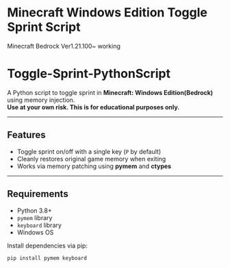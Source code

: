 # Minecraft Windows Edition Toggle Sprint Script
Minecraft Bedrock Ver1.21.100~ working

# Toggle-Sprint-PythonScript

A Python script to toggle sprint in **Minecraft: Windows Edition(Bedrock)** using memory injection.   
**Use at your own risk. This is for educational purposes only.**

---

## Features

- Toggle sprint on/off with a single key (`P` by default)
- Cleanly restores original game memory when exiting
- Works via memory patching using **pymem** and **ctypes**

---

## Requirements

- Python 3.8+
- `pymem` library
- `keyboard` library
- Windows OS

Install dependencies via pip:

```bash
pip install pymem keyboard

